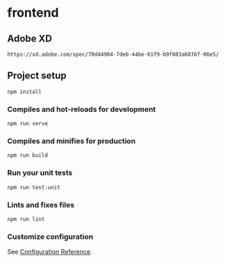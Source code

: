 # frontend

## Adobe XD 
```
https://xd.adobe.com/spec/70d44984-7deb-44be-61f9-b9f083a6876f-06e5/
```

## Project setup
```
npm install
```

### Compiles and hot-reloads for development
```
npm run serve
```

### Compiles and minifies for production
```
npm run build
```

### Run your unit tests
```
npm run test:unit
```

### Lints and fixes files
```
npm run lint
```

### Customize configuration
See [Configuration Reference](https://cli.vuejs.org/config/).
